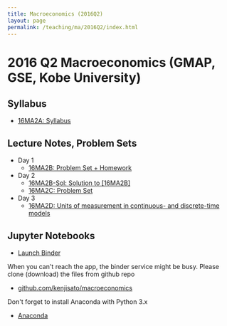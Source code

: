 ```yaml
---
title: Macroeconomics (2016Q2)
layout: page
permalink: /teaching/ma/2016Q2/index.html
---
```

# 2016 Q2 Macroeconomics (GMAP, GSE, Kobe University)

## Syllabus
- [16MA2A: Syllabus](/teaching/16MA/16MA2A.pdf)

## Lecture Notes, Problem Sets
- Day 1
    - [16MA2B: Problem Set + Homework](/teaching/16MA/16MA2B.pdf)
- Day 2
    - [16MA2B-Sol: Solution to [16MA2B]](/teaching/16MA/16MA2B-Sol.pdf)
    - [16MA2C: Problem Set](/teaching/16MA/16MA2C.pdf)
- Day 3
    - [16MA2D: Units of measurement in continuous- and discrete-time models](/teaching/16MA/16MA2D.pdf)


## Jupyter Notebooks

- [Launch Binder](http://mybinder.org/repo/kenjisato/macroeconomics)

When you can't reach the app, the binder service might be busy. Please clone (download)
the files from github repo

- [github.com/kenjisato/macroeconomics](https://github.com/kenjisato/macroeconomics)

Don't forget to install Anaconda with Python 3.x

- [Anaconda](https://www.continuum.io/downloads)
